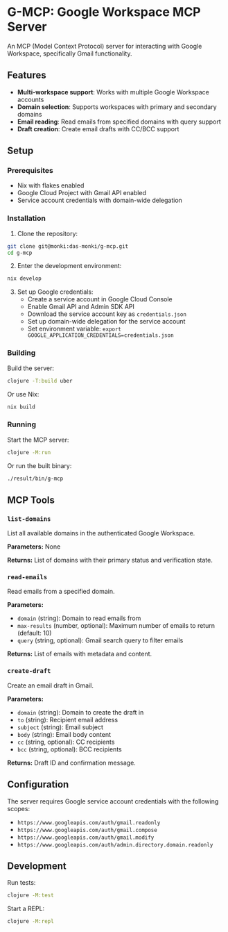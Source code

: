 # G-MCP: Google Workspace MCP Server

An MCP (Model Context Protocol) server for interacting with Google Workspace, specifically Gmail functionality.

## Features

- **Multi-workspace support**: Works with multiple Google Workspace accounts
- **Domain selection**: Supports workspaces with primary and secondary domains
- **Email reading**: Read emails from specified domains with query support
- **Draft creation**: Create email drafts with CC/BCC support

## Setup

### Prerequisites

- Nix with flakes enabled
- Google Cloud Project with Gmail API enabled
- Service account credentials with domain-wide delegation

### Installation

1. Clone the repository:
```bash
git clone git@monki:das-monki/g-mcp.git
cd g-mcp
```

2. Enter the development environment:
```bash
nix develop
```

3. Set up Google credentials:
   - Create a service account in Google Cloud Console
   - Enable Gmail API and Admin SDK API
   - Download the service account key as `credentials.json`
   - Set up domain-wide delegation for the service account
   - Set environment variable: `export GOOGLE_APPLICATION_CREDENTIALS=credentials.json`

### Building

Build the server:
```bash
clojure -T:build uber
```

Or use Nix:
```bash
nix build
```

### Running

Start the MCP server:
```bash
clojure -M:run
```

Or run the built binary:
```bash
./result/bin/g-mcp
```

## MCP Tools

### `list-domains`
List all available domains in the authenticated Google Workspace.

**Parameters:** None

**Returns:** List of domains with their primary status and verification state.

### `read-emails`
Read emails from a specified domain.

**Parameters:**
- `domain` (string): Domain to read emails from
- `max-results` (number, optional): Maximum number of emails to return (default: 10)
- `query` (string, optional): Gmail search query to filter emails

**Returns:** List of emails with metadata and content.

### `create-draft`
Create an email draft in Gmail.

**Parameters:**
- `domain` (string): Domain to create the draft in
- `to` (string): Recipient email address
- `subject` (string): Email subject
- `body` (string): Email body content
- `cc` (string, optional): CC recipients
- `bcc` (string, optional): BCC recipients

**Returns:** Draft ID and confirmation message.

## Configuration

The server requires Google service account credentials with the following scopes:
- `https://www.googleapis.com/auth/gmail.readonly`
- `https://www.googleapis.com/auth/gmail.compose`
- `https://www.googleapis.com/auth/gmail.modify`
- `https://www.googleapis.com/auth/admin.directory.domain.readonly`

## Development

Run tests:
```bash
clojure -M:test
```

Start a REPL:
```bash
clojure -M:repl
```